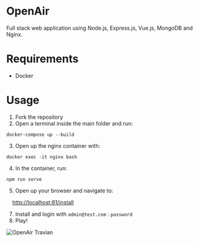 # OpenAir

Full stack web application using Node.js, Express.js, Vue.js, MongoDB and Nginx.

# Requirements
- Docker

# Usage

1. Fork the repository
2. Open a terminal inside the main folder and run:
```properties
docker-compose up --build
```
3. Open up the nginx container with:
```properties
docker exec -it nginx bash
```
4. In the container, run:
```properties
npm run serve
```
5. Open up your browser and navigate to:

&nbsp;&nbsp;&nbsp;&nbsp;<http://localhost:81/install>

7. Install and login with `admin@test.com` : `password`
8. Play!

![OpenAir Travian](https://i.imgur.com/cnzcfUQ.png)
